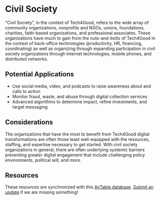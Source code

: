 # Civil Society

“Civil Society”, in the context of Tech4Good, refers to the wide array of community organizations, nonprofits and NGOs, unions, foundations, charities, faith-based organizations, and professional associates. These organizations have much to gain from the nuts-and-bolts of Tech4Good in the context of back-office technologies (productivity, HR, financing, coordinating) as well as organizing through expanding participation in civil society organizations through Internet technologies, mobile phones, and distributed networks.

## Potential Applications

- Use social media, video, and podcasts to raise awareness about and calls to action
- Monitor fraud, waste, and abuse through digital collection services
- Advanced algorithms to determine impact, refine investments, and target messaging

## Considerations

The organizations that have the most to benefit from Tech4Good digital transformations are often those least well-equipped with the resources, staffing, and expertise necessary to get started. With civil society organizations in general, there are often underlying systemic barriers preventing greater digital engagement that include challenging policy environments, political will, and more.

## Resources

These resources are synchronized with this [AirTable database](https://airtable.com/shrIyFNx0PYL39Alh/tbl9kGk4uuG08xTJt?backgroundColor=green&viewControls=on). [Submit an update](https://airtable.com/shrtcZuxBz8d6tHjE) if we are missing something!

<vue-airtable
:columns="['Name', 'Description', 'Topic', 'Link', 'Type']"
filter="{Topic} = 'Civil Society'"
view="Public">
</vue-airtable>
